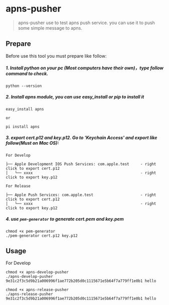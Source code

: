 # apns-pusher

> apns-pusher use to test apns push service. you can use it to push some simple message to apns.

## Prepare

Before use this tool you must prepare like follow:

##### 1. Install python on your pc (Most computers have their own)，type follow command to check.

```
python --version
```

##### 2. Install apns module, you can use easy_install or pip to install it 

```
easy_install apns

or 

pi install apns
```

##### 3. export cert.p12 and key.p12. Go to 'Keychain Access' and export like follow(Must on Mac OS):

```
For Develop

├── Apple Development IOS Push Services: com.apple.test     - right click to export cert.p12
│   └── xxxx                                                - right click to export key.p12

For Release

├── Apple Push Services: com.apple.test                     - right click to export cert.p12
│   └── xxxx                                                - right click to export key.p12

```

##### 4. use `pem-generator` to generate cert.pem and key.pem

```
chmod +x pem-generator 
./pem-generator cert.p12 key.p12
```

## Usage 

For Develop

```
chmod +x apns-develop-pusher
./apns-develop-pusher 9e31c2f3c5d9b21a006996f1ae772b205d0c1115671e5b64f7a779ff1e0b1 hello
```

```
chmod +x apns-release-pusher
./apns-release-pusher 9e31c2f3c5d9b21a006996f1ae772b205d0c1115671e5b64f7a779ff1e0b1 hello
```
